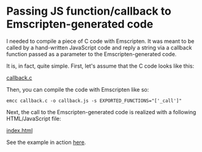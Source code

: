 Passing JS function/callback to Emscripten-generated code
=========================================================

I needed to compile a piece of C code with Emscripten. It was meant to be called
by a hand-written JavaScript code and reply a string via a callback function
passed as a parameter to the Emscripten-generated code.

It is, in fact, quite simple. First, let's assume that the C code looks like this:

[callback.c](callback.c)

Then, you can compile the code with Emscripten like so:

    emcc callback.c -o callback.js -s EXPORTED_FUNCTIONS="['_call']" 

Next, the call to the Emscripten-generated code is realized with
a following HTML/JavaScript file:

[index.html](index.html)

See the example in action [here](https://altermarkive.github.io/web-experiments/emscripten-callback/).

